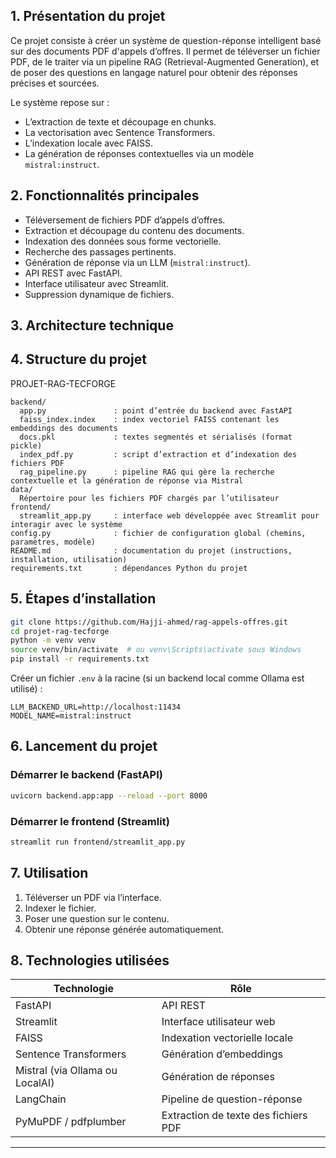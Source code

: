 
## 1. Présentation du projet

Ce projet consiste à créer un système de question-réponse intelligent basé sur des documents PDF d'appels d’offres. Il permet de téléverser un fichier PDF, de le traiter via un pipeline RAG (Retrieval-Augmented Generation), et de poser des questions en langage naturel pour obtenir des réponses précises et sourcées.

Le système repose sur :

* L’extraction de texte et découpage en chunks.
* La vectorisation avec Sentence Transformers.
* L’indexation locale avec FAISS.
* La génération de réponses contextuelles via un modèle `mistral:instruct`.

## 2. Fonctionnalités principales

* Téléversement de fichiers PDF d’appels d’offres.
* Extraction et découpage du contenu des documents.
* Indexation des données sous forme vectorielle.
* Recherche des passages pertinents.
* Génération de réponse via un LLM (`mistral:instruct`).
* API REST avec FastAPI.
* Interface utilisateur avec Streamlit.
* Suppression dynamique de fichiers.

## 3. Architecture technique


## 4. Structure du projet


PROJET-RAG-TECFORGE

```
backend/
  app.py               : point d’entrée du backend avec FastAPI
  faiss_index.index    : index vectoriel FAISS contenant les embeddings des documents
  docs.pkl             : textes segmentés et sérialisés (format pickle)
  index_pdf.py         : script d’extraction et d’indexation des fichiers PDF
  rag_pipeline.py      : pipeline RAG qui gère la recherche contextuelle et la génération de réponse via Mistral
data/
  Répertoire pour les fichiers PDF chargés par l’utilisateur
frontend/
  streamlit_app.py     : interface web développée avec Streamlit pour interagir avec le système
config.py              : fichier de configuration global (chemins, paramètres, modèle)
README.md              : documentation du projet (instructions, installation, utilisation)
requirements.txt       : dépendances Python du projet
```

## 5. Étapes d’installation

```bash
git clone https://github.com/Hajji-ahmed/rag-appels-offres.git
cd projet-rag-tecforge
python -m venv venv
source venv/bin/activate  # ou venv\Scripts\activate sous Windows
pip install -r requirements.txt
```

Créer un fichier `.env` à la racine (si un backend local comme Ollama est utilisé) :

```
LLM_BACKEND_URL=http://localhost:11434
MODEL_NAME=mistral:instruct
```

## 6. Lancement du projet

### Démarrer le backend (FastAPI)

```bash
uvicorn backend.app:app --reload --port 8000
```

### Démarrer le frontend (Streamlit)

```bash
streamlit run frontend/streamlit_app.py
```

## 7. Utilisation

1. Téléverser un PDF via l’interface.
2. Indexer le fichier.
3. Poser une question sur le contenu.
4. Obtenir une réponse générée automatiquement.

## 8. Technologies utilisées

| Technologie                     | Rôle                                 |
| ------------------------------- | ------------------------------------ |
| FastAPI                         | API REST                             |
| Streamlit                       | Interface utilisateur web            |
| FAISS                           | Indexation vectorielle locale        |
| Sentence Transformers           | Génération d’embeddings              |
| Mistral (via Ollama ou LocalAI) | Génération de réponses               |
| LangChain                       | Pipeline de question-réponse         |
| PyMuPDF / pdfplumber            | Extraction de texte des fichiers PDF |

---

